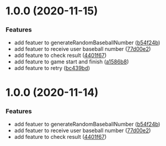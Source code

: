 # 1.0.0 (2020-11-15)


### Features

* add featuer to generateRandomBaseballNumber ([b54f24b](https://github.com/ljh0326/java-baseball/commit/b54f24b4f1f97f20056583c453a38e7bafe07de1))
* add featuer to receive user baseball number ([77d00e2](https://github.com/ljh0326/java-baseball/commit/77d00e29f72fd3bec4130643fc52f614075cbe9e))
* add feature to check result ([4401f67](https://github.com/ljh0326/java-baseball/commit/4401f678e8e8d737e5fa7915ef41c52c7ab5f8b8))
* add feature to game start and finish ([a1586b8](https://github.com/ljh0326/java-baseball/commit/a1586b8cbad74b677279fe8f48c7a0459445b07f))
* add feature to retry ([bc439bd](https://github.com/ljh0326/java-baseball/commit/bc439bd900071cedaeb3b4feb85671458ae2644c))



# 1.0.0 (2020-11-14)


### Features

* add featuer to generateRandomBaseballNumber ([b54f24b](https://github.com/ljh0326/java-baseball/commit/b54f24b4f1f97f20056583c453a38e7bafe07de1))
* add featuer to receive user baseball number ([77d00e2](https://github.com/ljh0326/java-baseball/commit/77d00e29f72fd3bec4130643fc52f614075cbe9e))
* add feature to check result ([4401f67](https://github.com/ljh0326/java-baseball/commit/4401f678e8e8d737e5fa7915ef41c52c7ab5f8b8))



